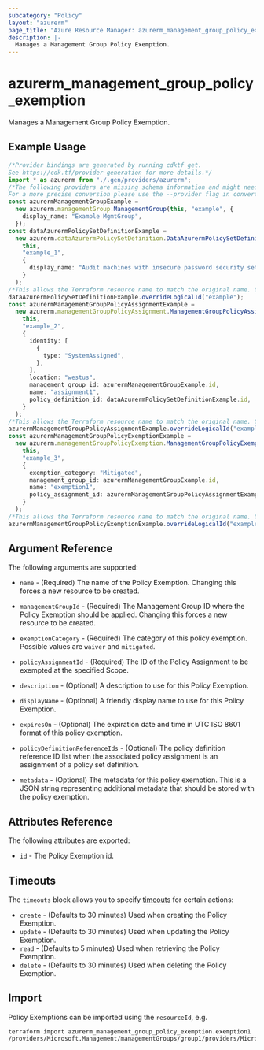 ```yaml
---
subcategory: "Policy"
layout: "azurerm"
page_title: "Azure Resource Manager: azurerm_management_group_policy_exemption"
description: |-
  Manages a Management Group Policy Exemption.
---
```


# azurerm\_management\_group\_policy\_exemption

Manages a Management Group Policy Exemption.

## Example Usage

```typescript
/*Provider bindings are generated by running cdktf get.
See https://cdk.tf/provider-generation for more details.*/
import * as azurerm from "./.gen/providers/azurerm";
/*The following providers are missing schema information and might need manual adjustments to synthesize correctly: azurerm.
For a more precise conversion please use the --provider flag in convert.*/
const azurermManagementGroupExample =
  new azurerm.managementGroup.ManagementGroup(this, "example", {
    display_name: "Example MgmtGroup",
  });
const dataAzurermPolicySetDefinitionExample =
  new azurerm.dataAzurermPolicySetDefinition.DataAzurermPolicySetDefinition(
    this,
    "example_1",
    {
      display_name: "Audit machines with insecure password security settings",
    }
  );
/*This allows the Terraform resource name to match the original name. You can remove the call if you don't need them to match.*/
dataAzurermPolicySetDefinitionExample.overrideLogicalId("example");
const azurermManagementGroupPolicyAssignmentExample =
  new azurerm.managementGroupPolicyAssignment.ManagementGroupPolicyAssignment(
    this,
    "example_2",
    {
      identity: [
        {
          type: "SystemAssigned",
        },
      ],
      location: "westus",
      management_group_id: azurermManagementGroupExample.id,
      name: "assignment1",
      policy_definition_id: dataAzurermPolicySetDefinitionExample.id,
    }
  );
/*This allows the Terraform resource name to match the original name. You can remove the call if you don't need them to match.*/
azurermManagementGroupPolicyAssignmentExample.overrideLogicalId("example");
const azurermManagementGroupPolicyExemptionExample =
  new azurerm.managementGroupPolicyExemption.ManagementGroupPolicyExemption(
    this,
    "example_3",
    {
      exemption_category: "Mitigated",
      management_group_id: azurermManagementGroupExample.id,
      name: "exemption1",
      policy_assignment_id: azurermManagementGroupPolicyAssignmentExample.id,
    }
  );
/*This allows the Terraform resource name to match the original name. You can remove the call if you don't need them to match.*/
azurermManagementGroupPolicyExemptionExample.overrideLogicalId("example");

```

## Argument Reference

The following arguments are supported:

*   `name` - (Required) The name of the Policy Exemption. Changing this forces a new resource to be created.

*   `managementGroupId` - (Required) The Management Group ID where the Policy Exemption should be applied. Changing this forces a new resource to be created.

*   `exemptionCategory` - (Required) The category of this policy exemption. Possible values are `waiver` and `mitigated`.

*   `policyAssignmentId` - (Required) The ID of the Policy Assignment to be exempted at the specified Scope.

*   `description` - (Optional) A description to use for this Policy Exemption.

*   `displayName` - (Optional) A friendly display name to use for this Policy Exemption.

*   `expiresOn` - (Optional) The expiration date and time in UTC ISO 8601 format of this policy exemption.

*   `policyDefinitionReferenceIds` - (Optional) The policy definition reference ID list when the associated policy assignment is an assignment of a policy set definition.

*   `metadata` - (Optional) The metadata for this policy exemption. This is a JSON string representing additional metadata that should be stored with the policy exemption.

## Attributes Reference

The following attributes are exported:

* `id` - The Policy Exemption id.

## Timeouts

The `timeouts` block allows you to specify [timeouts](https://www.terraform.io/language/resources/syntax#operation-timeouts) for certain actions:

* `create` - (Defaults to 30 minutes) Used when creating the Policy Exemption.
* `update` - (Defaults to 30 minutes) Used when updating the Policy Exemption.
* `read` - (Defaults to 5 minutes) Used when retrieving the Policy Exemption.
* `delete` - (Defaults to 30 minutes) Used when deleting the Policy Exemption.

## Import

Policy Exemptions can be imported using the `resourceId`, e.g.

```shell
terraform import azurerm_management_group_policy_exemption.exemption1  /providers/Microsoft.Management/managementGroups/group1/providers/Microsoft.Authorization/policyExemptions/exemption1
```
